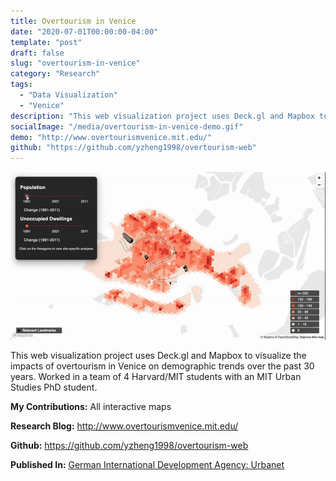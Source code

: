 ```yaml
---
title: Overtourism in Venice
date: "2020-07-01T00:00:00-04:00"
template: "post"
draft: false
slug: "overtourism-in-venice"
category: "Research"
tags:
  - "Data Visualization"
  - "Venice"
description: "This web visualization project uses Deck.gl and Mapbox to visualize the impacts of overtourism in Venice on demographic trends over the past 30 years. Worked in a team of 4 Harvard/MIT students with an MIT Urban Studies PhD student."
socialImage: "/media/overtourism-in-venice-demo.gif"
demo: "http://www.overtourismvenice.mit.edu/"
github: "https://github.com/yzheng1998/overtourism-web"
---
```


[![Overtourism In Venice Demo](/media/overtourism-in-venice-demo.gif)](http://www.overtourismvenice.mit.edu/)

This web visualization project uses Deck.gl and Mapbox to visualize the impacts of overtourism in Venice on demographic trends over the past 30 years. Worked in a team of 4 Harvard/MIT students with an MIT Urban Studies PhD student.

**My Contributions:** All interactive maps

**Research Blog:** http://www.overtourismvenice.mit.edu/

**Github:** https://github.com/yzheng1998/overtourism-web

**Published In:** [German International Development Agency: Urbanet](https://www.urbanet.info/an-epidemic-might-cure-venice/)
